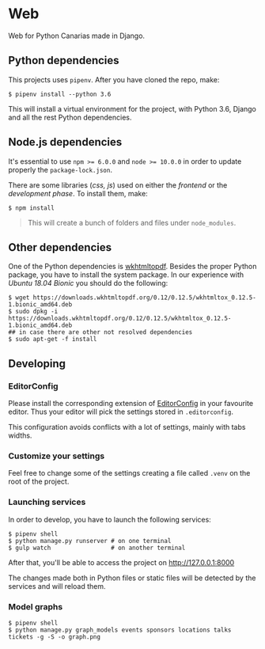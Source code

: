 # Web

Web for Python Canarias made in Django.

## Python dependencies

This projects uses `pipenv`. After you have cloned the repo, make:

~~~console
$ pipenv install --python 3.6
~~~

This will install a virtual environment for the project, with Python 3.6, Django and all the rest Python dependencies.

## Node.js dependencies

It's essential to use `npm >= 6.0.0` and `node >= 10.0.0` in order to update properly the `package-lock.json`.

There are some libraries (*css, js*) used on either the *frontend* or the *development phase*. To install them, make:

~~~console
$ npm install
~~~

> This will create a bunch of folders and files under `node_modules`.

## Other dependencies

One of the Python dependencies is [wkhtmltopdf](https://github.com/JazzCore/python-pdfkit). Besides the proper Python package, you have to install the system package. In our experience with *Ubuntu 18.04 Bionic* you should do the following:

~~~console
$ wget https://downloads.wkhtmltopdf.org/0.12/0.12.5/wkhtmltox_0.12.5-1.bionic_amd64.deb
$ sudo dpkg -i https://downloads.wkhtmltopdf.org/0.12/0.12.5/wkhtmltox_0.12.5-1.bionic_amd64.deb
## in case there are other not resolved dependencies
$ sudo apt-get -f install
~~~

## Developing

### EditorConfig

Please install the corresponding extension of [EditorConfig](https://editorconfig.org/) in your favourite editor. Thus your editor will pick the settings stored in `.editorconfig`.

This configuration avoids conflicts with a lot of settings, mainly with tabs widths.

### Customize your settings

Feel free to change some of the settings creating a file called `.venv` on the root of the project.

### Launching services

In order to develop, you have to launch the following services:

~~~console
$ pipenv shell
$ python manage.py runserver # on one terminal
$ gulp watch                 # on another terminal
~~~

After that, you'll be able to access the project on http://127.0.0.1:8000

The changes made both in Python files or static files will be detected by the services and will reload them.

### Model graphs

~~~console
$ pipenv shell
$ python manage.py graph_models events sponsors locations talks tickets -g -S -o graph.png
~~~

